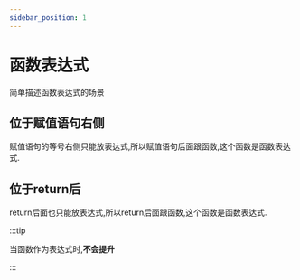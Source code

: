 ```yaml
---
sidebar_position: 1
---
```


# 函数表达式

简单描述函数表达式的场景

## 位于赋值语句右侧

  赋值语句的等号右侧只能放表达式,所以赋值语句后面跟函数,这个函数是函数表达式.


## 位于return后

  return后面也只能放表达式,所以return后面跟函数,这个函数是函数表达式.

:::tip

当函数作为表达式时,**不会提升**

:::